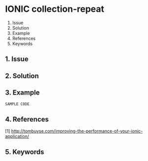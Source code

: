 # IONIC collection-repeat
1. Issue
2. Solution
3. Example
4. References
5. Keywords


## 1. Issue


## 2. Solution

## 3. Example

```javascript
SAMPLE CODE
```

## 4. References

[1] http://tombuyse.com/improving-the-performance-of-your-ionic-application/


## 5. Keywords



